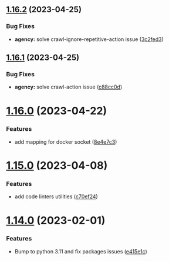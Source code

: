 ## [1.16.2](https://github.com/ghorbani-mohammad/Crawler-Framework/compare/v1.16.1...v1.16.2) (2023-04-25)


### Bug Fixes

* **agency:** solve crawl-ignore-repetitive-action issue ([3c2fed3](https://github.com/ghorbani-mohammad/Crawler-Framework/commit/3c2fed35faba494836520f2f762cd607cd42d137))



## [1.16.1](https://github.com/ghorbani-mohammad/Crawler-Framework/compare/v1.16.0...v1.16.1) (2023-04-25)


### Bug Fixes

* **agency:** solve crawl-action issue ([c88cc0d](https://github.com/ghorbani-mohammad/Crawler-Framework/commit/c88cc0ddcb6e4c76b354ca0243d8087d65e2f536))



# [1.16.0](https://github.com/ghorbani-mohammad/Crawler-Framework/compare/v1.15.0...v1.16.0) (2023-04-22)


### Features

* add mapping for docker socket ([8e4e7c3](https://github.com/ghorbani-mohammad/Crawler-Framework/commit/8e4e7c3c2ef094072e9a5323c29455d733200a71))



# [1.15.0](https://github.com/ghorbani-mohammad/Crawler-Framework/compare/v1.14.0...v1.15.0) (2023-04-08)


### Features

* add code linters utilities ([c70ef24](https://github.com/ghorbani-mohammad/Crawler-Framework/commit/c70ef24d3dcc891dd4b277b2f247d0466e7576a1))



# [1.14.0](https://github.com/ghorbani-mohammad/Crawler-Framework/compare/v1.13.0...v1.14.0) (2023-02-01)


### Features

* Bump to python 3.11 and fix packages issues ([e415e1c](https://github.com/ghorbani-mohammad/Crawler-Framework/commit/e415e1c09742f49a99ae488a9ca5156e1edccb33))



